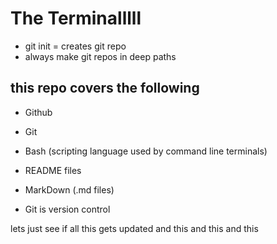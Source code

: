 # The Terminalllll

- git init = creates git repo
- always make git repos in deep paths

## this repo covers the following
- Github
- Git
- Bash (scripting language used by command line terminals)
- README files
- MarkDown (.md files)


- Git is version control

lets just see if all this gets updated
and this
and this and this
